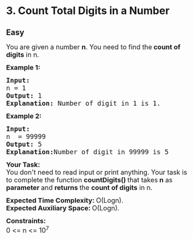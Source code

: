 # 3. Count Total Digits in a Number
## Easy 
<div class="problem-statement">
                <p></p><p><span style="font-size:18px">You are given a number <strong>n</strong>. You need to find the<strong> count of digits</strong> in n.</span></p>

<p><span style="font-size:18px"><strong>Example 1:</strong></span></p>

<pre><span style="font-size:18px"><strong>Input:</strong></span><span style="font-size:18px"><strong>
</strong>n = 1
<strong>Output: </strong>1</span><span style="font-size:18px"><strong>
Explanation: </strong>Number of digit in 1 is 1.</span></pre>

<p><span style="font-size:18px"><strong>Example 2:</strong></span></p>

<pre><span style="font-size:18px"><strong>Input:</strong></span><span style="font-size:18px"><strong>
</strong>n  = 99999
<strong>Output: </strong>5
<strong>Explanation:</strong>Number of digit in 99999 is 5</span></pre>

<p><span style="font-size:18px"><strong>Your Task:</strong><br>
You don't need to read input or print anything. Your task is to complete the function </span><span style="font-size:18px"> <strong>countDigits()&nbsp;</strong>that takes<strong> n</strong> as <strong>parameter </strong>and <strong>returns </strong>the <strong>count of digits</strong> in n.</span></p>

<p><span style="font-size:18px"><strong>Expected Time Complexity:&nbsp;</strong>O(Logn).<br>
<strong>Expected Auxiliary Space:&nbsp;</strong>O(Logn).</span></p>

<p><strong><span style="font-size:18px">Constraints: </span></strong><br>
<span style="font-size:18px">0 &lt;= n &lt;= 10<sup>7</sup></span></p>
 <p></p>
            </div>